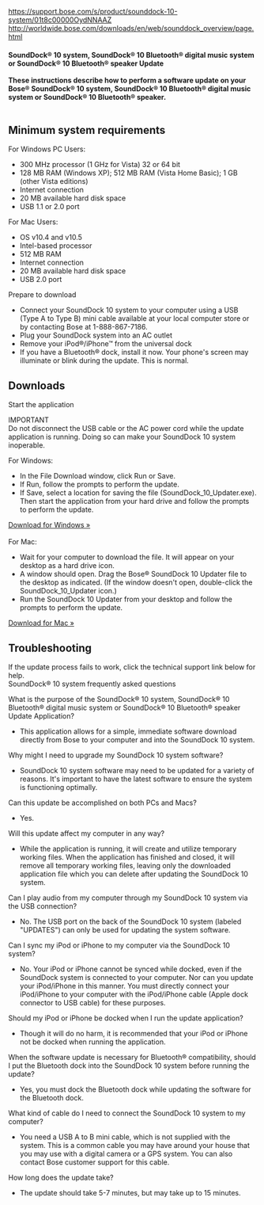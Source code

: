 <a href="https://support.bose.com/s/product/sounddock-10-system/01t8c00000OydNNAAZ">https://support.bose.com/s/product/sounddock-10-system/01t8c00000OydNNAAZ</a><br>
<a href="https://web.archive.org/web/20160420222309/http://worldwide.bose.com/downloads/en/web/sounddock_overview/page.html">http://worldwide.bose.com/downloads/en/web/sounddock_overview/page.html</a>
<div data-id="SupportTabs_tab3" class="bose-tabContent__content " lpos="Downloads region area">
<a name="SupportTabs_tab3" title=""></a>
<div class="title">
<h4 class="bose-title -left -productPage  ">
<p>SoundDock&reg; 10 system, SoundDock&reg; 10 Bluetooth&reg; digital music system or SoundDock&reg; 10 Bluetooth&reg; speaker Update<br />
  <br />
These instructions describe how to perform a software update on your Bose&reg; SoundDock&reg; 10 system, SoundDock&reg; 10 Bluetooth&reg; digital music system or SoundDock&reg; 10 Bluetooth&reg; speaker.<br />
  <br />
<h2 class="bose-tabContent__title ">Minimum system requirements</h2>
For Windows PC Users:<br />
<ul>
<li>300 MHz processor (1 GHz for Vista) 32 or 64 bit</li>
<li>128 MB RAM (Windows XP); 512 MB RAM (Vista Home Basic); 1 GB (other Vista editions)</li>
<li>Internet connection</li>
<li>20 MB available hard disk space</li>
<li>USB 1.1 or 2.0 port</li>
</ul>
For Mac Users:<br />
<ul>
<li>OS v10.4 and v10.5</li>
<li>Intel-based processor</li>
<li>512 MB RAM</li>
<li>Internet connection</li>
<li>20 MB available hard disk space</li>
<li>USB 2.0 port</li>
</ul>
Prepare to download<br />
<ul>
<li>Connect your SoundDock 10 system to your computer using a USB (Type A to Type B) mini cable available at your local computer store or by contacting Bose at 1-888-867-7186.</li>
<li>Plug your SoundDock system into an AC outlet</li>
<li>Remove your iPod&reg;/iPhone&trade; from the universal dock</li>
<li>If you have a Bluetooth&reg; dock, install it now. Your phone's screen may illuminate or blink during the update. This is normal.</li>
</ul>
<h2 class="bose-tabContent__title ">Downloads</h2>
<p>Start the application</p>
<p>IMPORTANT<br />
Do not disconnect the USB cable or the AC power cord while the update application is running. Doing so can make your SoundDock 10 system inoperable.</p>
<p>For Windows:<br />
<ul>
<li>In the File Download window, click Run or Save.</li>
<li>If Run, follow the prompts to perform the update.</li>
<li>If Save, select a location for saving the file (SoundDock_10_Updater.exe). Then start the application from your hard drive and follow the prompts to perform the update.</li>
</ul>
<a href="https://github.com/bosefirmware/ced-old/raw/master/bose_sounddock_10/SoundDock_10_Updater.exe">Download for Windows &raquo;</a><br />
  <br />
For Mac:<br />
<ul>
<li>Wait for your computer to download the file. It will appear on your desktop as a hard drive icon.</li>
<li>A window should open. Drag the Bose&reg; SoundDock 10 Updater file to the desktop as indicated. (If the window doesn't open, double-click the SoundDock_10_Updater icon.)</li>
<li>Run the SoundDock 10 Updater from your desktop and follow the prompts to perform the update.</li>
</ul>
<a href="https://github.com/bosefirmware/ced-old/raw/master/bose_sounddock_10/SoundDock_10_Updater.dmg">Download for Mac &raquo;</a><br />
<h2 class="bose-tabContent__title ">Troubleshooting</h2>
If the update process fails to work, click the technical support link below for help.<br />
SoundDock&reg; 10 system frequently asked questions</p>
What is the purpose of the SoundDock&reg; 10 system, SoundDock&reg; 10 Bluetooth&reg; digital music system or SoundDock&reg; 10 Bluetooth&reg; speaker Update Application?
<ul><li>This application allows for a simple, immediate software download directly from Bose to your computer and into the SoundDock 10 system.</li></ul>
Why might I need to upgrade my SoundDock 10 system software?
<ul><li>SoundDock 10 system software may need to be updated for a variety of reasons. It's important to have the latest software to ensure the system is functioning optimally.</li></ul>
Can this update be accomplished on both PCs and Macs?<br />
<ul><li>Yes.</li></ul>
Will this update affect my computer in any way?<br />
<ul><li>While the application is running, it will create and utilize temporary working files. When the application has finished and closed, it will remove all temporary working files, leaving only the downloaded application file which you can delete after updating the SoundDock 10 system.</li></ul>
Can I play audio from my computer through my SoundDock 10 system via the USB connection?<br />
<ul><li>No. The USB port on the back of the SoundDock 10 system (labeled &quot;UPDATES&quot;) can only be used for updating the system software.</li></ul>
Can I sync my iPod or iPhone to my computer via the SoundDock 10 system?<br />
<ul><li>No. Your iPod or iPhone cannot be synced while docked, even if the SoundDock system is connected to your computer. Nor can you update your iPod/iPhone in this manner. You must directly connect your iPod/iPhone to your computer with the iPod/iPhone cable (Apple dock connector to USB cable) for these purposes.</li></ul>
Should my iPod or iPhone be docked when I run the update application?<br />
<ul><li>Though it will do no harm, it is recommended that your iPod or iPhone not be docked when running the application.</li></ul>
When the software update is necessary for Bluetooth&reg; compatibility, should I put the Bluetooth dock into the SoundDock 10 system before running the update?<br />
<ul><li>Yes, you must dock the Bluetooth dock while updating the software for the Bluetooth dock.</li></ul>
What kind of cable do I need to connect the SoundDock 10 system to my computer?<br />
<ul><li>You need a USB A to B mini cable, which is not supplied with the system. This is a common cable you may have around your house that you may use with a digital camera or a GPS system. You can also contact Bose customer support for this cable.</li></ul>
How long does the update take?
<ul><li>The update should take 5-7 minutes, but may take up to 15 minutes.</li></ul>
</div>
</main>

